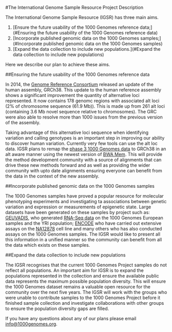 #The International Genome Sample Resource Project Description

The International Genome Sample Resource (IGSR) has three main aims.

1. [Ensure the future usability of the 1000 Genomes reference data;](#Ensuring the future usability of the 1000 Genomes reference data)
2. [Incorporate published genomic data on the 1000 Genomes samples;](#Incorporate published genomic data on the 1000 Genomes samples)
3. [Expand the data collection to include new populations.](#Expand the data collection to include new populations)

Here we describe our plan to achieve these aims.

##Ensuring the future usability of the 1000 Genomes reference data

In 2014, the [Genome Reference Consortium](http://www.ncbi.nlm.nih.gov/projects/genome/assembly/grc/) released an update of the human assembly, GRCh38. This update to the human reference assembly shows a significant improvement the quantity of alternative loci represented. It now contains 178 genomc regions with associated alt loci (2% of chromosome sequence (61.9 Mb)). This is made up from 261 alt loci (containing 3.6 Mb novel sequence relative to chromosomes). The GRC were also able to resolve more than 1000 issues from the previous version of the assembly.

Taking advantage of this alternative loci sequence when identifying variation and calling genotypes is an important step in improving our ability to discover human variation. Currently very few tools can use the alt loc data. IGSR plans to remap the [phase 3 1000 Genomes data](ftp://ftp.1000genomes.ebi.ac.uk/vol1/ftp/release/20130502/) to GRCh38 in an alt aware manner using the newest version of [BWA Mem](http://bio-bwa.sourceforge.net/). This will provide the method development community with a source of alignments that can drive these new methods forward and as well as providing the wider community with upto date alignments ensuring everyone can benefit from the data in the context of the new assembly.

##Incorporate published genomic data on the 1000 Genomes samples

The 1000 Genomes samples have proved a popular resource for molecular phenotyping experiments and investigating ta associations between genetic variation and expression or measurements of epigenetic state. Large datasets have been generated on these samples by project such as: [GEUVADIS](http://www.geuvadis.org/web/geuvadis), who generated [RNA-Seq data](http://www.geuvadis.org/web/geuvadis/rnaseq-project) on the 1000 Genomes European samples and the YRI population; [ENCODE](https://www.encodeproject.org/) who have carried out extensive assays on the [NA12878](https://www.encodeproject.org/search/?searchTerm=GM12878) cell line and many others who has also conducted assays on the 1000 Genomes samples. The IGSR would like to present all this information in a unified manner so the community can benefit from all the data which exists on these samples.

##Expand the data collection to include new populations

The IGSR recognises that the current 1000 Genomes Project samples do not reflect all populations. An important aim for IGSR is to expand the populations represented in the collection and ensure the available public data represents the maximum possible population diversity. This will ensure the 1000 Genomes dataset remains a valuable open resource for the community over the next five years. The IGSR will work with the groups who were unable to contribute samples to the 1000 Genomes Project before it finished sample collection and investigate collaborations with other groups to ensure the population diversity gaps are filled. 

If you have any questions about any of our plans please email [info@1000genomes.org](info@1000genomes.org).
